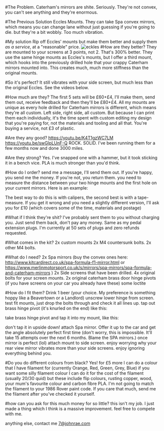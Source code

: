 #The Problem.
Caterham's mirrors are shite. Seriously. They're not convex, you can't see anything and they're enormous. 

#The Previous Solution
Eccles Mounts. They can take Spa convex mirrors, which means you can change lane without just guessing if you're going to die.
but they're a bit wobbly. Too much vibration.

#My solution
Rip off Eccles' mounts but make them better and supply them _as a service_, at a "reasonable" price.
![eckles](/img/eccles.png)
#How are they better?
They are mounted to your screens at 3 points, not 2. That's 300% better. They use the same hinge mounts as Eccles's mounts, but I offer a third mount, which hooks into the previously drilled hole that your crappy Caterham mirrors mounted into. This creates much, much more stiffness than the original mounts. 

#So it's perfect?
It still vibrates with your side screen, but much less than the original Eccles. See the videos below. 

#How much are they?
The first 5 sets will be £60+£4, I'll make them, send them out, receive feedback and then they'll be £80+£4. All my mounts are unique as every hole drilled for Caterham mirrors is different, which means they're all custom. Left side, right side, all custom. But because I can print them each individually, it's the time spent with custom editing my design that you're paying for, not the materials and tooling and all that. You're buying a service, not £3 of plastic.

#Are they any good?
https://youtu.be/K4T1gzWC7LM
https://youtu.be/swGlpLUnF-Q
ROCK. SOLID.
I've been running them for a few months now and done 3000 miles. 

#Are they strong?
Yes. I've snapped one with a hammer, but it took sticking it in a bench vice. PLA is much stronger than you'd think.

#How do I order?
send me a message, I'll send them out. If you're happy, you send me the money. If you're not, you return them.
you need to measure the distance between your two hinge mounts and the first hole on your current mirrors. Here is an example:

The best way to do this is with calipers, the second best is with a tape-measure. If you get it wrong and you need a slightly different version, I'll ask you for £10 (which covers some of the time, materials and postage) 

#What if I think they're shit?
I've probably sent them to you without charging you. Just send them back, don't pay any money. Same as my pedal extension plugs. I'm currently at 50 sets of plugs and zero refunds requested. 

#What comes in the kit?
2x custom mounts
2x M4 countersunk bolts.
2x other M4 bolts. 

#What do I need?
2x Spa mirrors (buy the convex ones here: http://www.kitcardirect.co.uk/spa-formula-f1-mirror.html or https://www.merlinmotorsport.co.uk/s/mirrors/spa-mirrors/spa-formula-and-caterham-mirrors )
2x Side screens that have been drilled. 
4x original bolts for your screen mounts. 
2x original caterham brass door hinge pivots (if you have screens on your car you already have these)
some loctite

#How do I fit them?
Drink 1 beer (your choice. My preference is something hoppy like a Beavertown or a Landlord)
unscrew lower hinge from screen.
test fit mounts, just drop the bolts through and check it all lines up. 
tap out brass hinge pivot (it's knurled on the end) like this: 

take brass hinge pivot and tap it into my mount, like this:

don't tap it in upside down!
attach Spa mirror. Offer it up to the car and get the angle absolutely perfect first time (don't worry, this is impossible. It'll take 15 attempts over the next 6 months. Blame the SPA mirrors.)
once mirror is perfect (lol) attach mount to side screen.
enjoy worrying why your rear view mirror vibrates more than your side screens.
enjoy ignoring everything behind you.

#Do you do different colours from black?
Yes! for £5 more I can do a colour that I have filament for (currently Orange, Red, Green, Grey, Blue) if you want some silly filament colour I can do it for the cost of the filament (usually 20/30 quid) but these include flip colours, rusting copper, wood, your mum's favourite colour and carbon fibre PLA. I'm not going to match the filament to your 1986 Rover paint code. If you care that much, send me the filament after you've checked it yourself.

#how can you ask for this much money for so little?
this isn't my job. 
I just made a thing which I think is a massive improvement.
feel free to compete with me.

anything else, contact me 7@johnrae.com